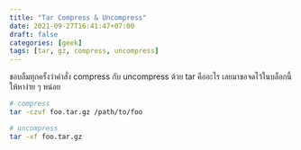 ```yaml
---
title: "Tar Compress & Uncompress"
date: 2021-09-27T16:41:47+07:00
draft: false
categories: [geek]
tags: [tar, gz, compress, uncompress]
---
```


ชอบลืมทุกครั้งว่าคำสั่ง compress กับ uncompress ด้วย tar คืออะไร เลยมาขอจดไว้ในบล็อกนี้ให้หาง่าย ๆ หน่อย

```bash
# compress
tar -czvf foo.tar.gz /path/to/foo

# uncompress
tar -xf foo.tar.gz
```
